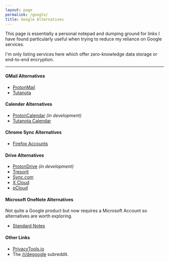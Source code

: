 ```yaml
---
layout: page
permalink: /google/
title: Google Alternatives
---
```

This page is essentially a personal notepad and dumping ground for links I have found particularly useful when trying to reduce my reliance on Google services.

I'm only listing services here which offer zero-knowledge data storage or end-to-end encryption.

***
#### GMail Alternatives
* [ProtonMail](https://protonmail.com/)
* [Tutanota](https://tutanota.com/)

#### Calender Alternatives
* [ProtonCalendar](https://protonmail.com/blog/protoncalendar-security-model/) _(in development)_
* [Tutanota Calendar](https://tutanota.com/calendar/)

#### Chrome Sync Alternatives
* [Firefox Accounts](https://www.mozilla.org/en-US/firefox/accounts/)

#### Drive Alternatives
* [ProtonDrive](http://protondrive.com/) _(in development)_
* [Tresorit](https://tresorit.com/)
* [Sync.com](https://www.sync.com/)
* [X Cloud](https://internxt.com/cloud)
* [pCloud](https://www.pcloud.com/)

#### Microsoft OneNote Alternatives
Not quite a Google product but now requires a Microsoft Account so alternatives are worth exploring.
* [Standard Notes](https://standardnotes.org/)

#### Other Links
* [PrivacyTools.io](https://www.privacytools.io/)
* The [/r/degoogle](https://www.reddit.com/r/degoogle/) subreddit.
